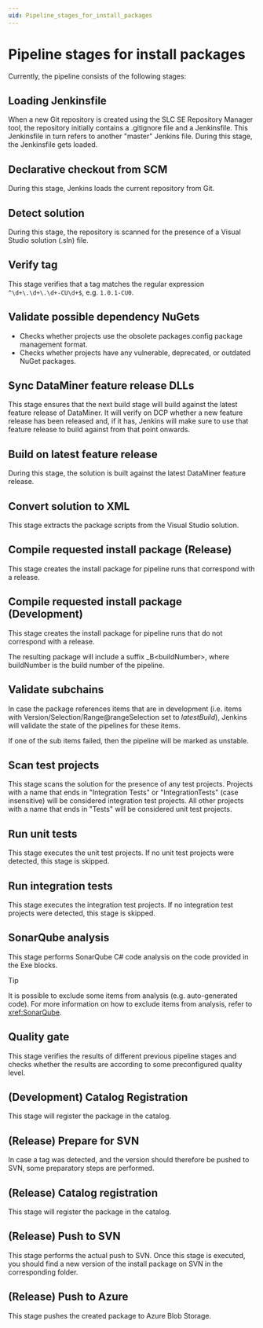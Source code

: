 ```yaml
---
uid: Pipeline_stages_for_install_packages
---
```


# Pipeline stages for install packages

Currently, the pipeline consists of the following stages:

## Loading Jenkinsfile

When a new Git repository is created using the SLC SE Repository Manager tool, the repository initially contains a .gitignore file and a Jenkinsfile. This Jenkinsfile in turn refers to another "master" Jenkins file. During this stage, the Jenkinsfile gets loaded.

## Declarative checkout from SCM

During this stage, Jenkins loads the current repository from Git.

## Detect solution

During this stage, the repository is scanned for the presence of a Visual Studio solution (.sln) file.

## Verify tag

This stage verifies that a tag matches the regular expression `^\d+\.\d+\.\d+-CU\d+$`, e.g. `1.0.1-CU0`.

## Validate possible dependency NuGets

- Checks whether projects use the obsolete packages.config package management format.
- Checks whether projects have any vulnerable, deprecated, or outdated NuGet packages.

## Sync DataMiner feature release DLLs

This stage ensures that the next build stage will build against the latest feature release of DataMiner. It will verify on DCP whether a new feature release has been released and, if it has, Jenkins will make sure to use that feature release to build against from that point onwards.

## Build on latest feature release

During this stage, the solution is built against the latest DataMiner feature release.

## Convert solution to XML

This stage extracts the package scripts from the Visual Studio solution.

## Compile requested install package (Release)

This stage creates the install package for pipeline runs that correspond with a release.

## Compile requested install package (Development)

This stage creates the install package for pipeline runs that do not correspond with a release.

The resulting package will include a suffix \_B\<buildNumber>, where buildNumber is the build number of the pipeline.

## Validate subchains

In case the package references items that are in development (i.e. items with Version/Selection/Range@rangeSelection set to *latestBuild*), Jenkins will validate the state of the pipelines for these items.

If one of the sub items failed, then the pipeline will be marked as unstable.

## Scan test projects

This stage scans the solution for the presence of any test projects. Projects with a name that ends in "Integration Tests" or "IntegrationTests" (case insensitive) will be considered integration test projects. All other projects with a name that ends in "Tests" will be considered unit test projects.

## Run unit tests

This stage executes the unit test projects. If no unit test projects were detected, this stage is skipped.

## Run integration tests

This stage executes the integration test projects. If no integration test projects were detected, this stage is skipped.

## SonarQube analysis

This stage performs SonarQube C# code analysis on the code provided in the Exe blocks.

> [!TIP]
> It is possible to exclude some items from analysis (e.g. auto-generated code). For more information on how to exclude items from analysis, refer to <xref:SonarQube>.

## Quality gate

This stage verifies the results of different previous pipeline stages and checks whether the results are according to some preconfigured quality level.

## (Development) Catalog Registration

This stage will register the package in the catalog.

## (Release) Prepare for SVN

In case a tag was detected, and the version should therefore be pushed to SVN, some preparatory steps are performed.

## (Release) Catalog registration

This stage will register the package in the catalog.

## (Release) Push to SVN

This stage performs the actual push to SVN. Once this stage is executed, you should find a new version of the install package on SVN in the corresponding folder.

## (Release) Push to Azure

This stage pushes the created package to Azure Blob Storage.
